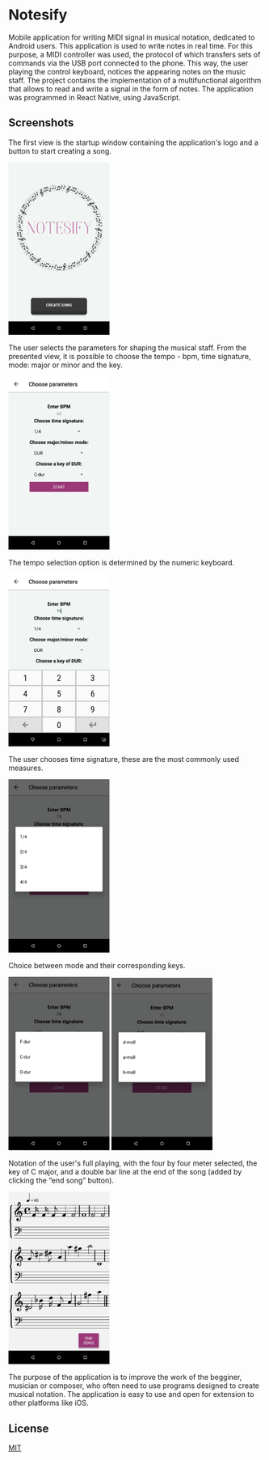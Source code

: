 # Notesify

Mobile application for writing MIDI signal in musical notation, dedicated to Android users.
This application is used to write notes in real time.
For this purpose, a MIDI controller was used, the protocol of which transfers sets of commands via the USB port connected to the phone.
This way, the user playing the control keyboard, notices the appearing notes on the music staff.
The project contains the implementation of a multifunctional algorithm that allows to read and write a signal in the form of notes.
The application was programmed in React Native, using JavaScript.

## Screenshots

The first view is the startup window containing the application's logo and a button to start creating a song.

<img src="screenshots/one.jpg" alt="drawing" width="200"/>

The user selects the parameters for shaping the musical staff. From the presented view, it is possible to choose the tempo - bpm, time signature, mode: major or minor and the key.

<img src="screenshots/two.jpg" alt="drawing" width="200"/>

The tempo selection option is determined by the numeric keyboard.

<img src="screenshots/three.jpg" alt="drawing" width="200"/>

The user chooses time signature, these are the most commonly used measures.

<img src="screenshots/four.jpg" alt="drawing" width="200"/>

Choice between mode and their corresponding keys.

<img src="screenshots/five.jpg" alt="drawing" width="200"/>
<img src="screenshots/six.jpg" alt="drawing" width="200"/>

Notation of the user's full playing, with the four by four meter selected, the key of C major, and a double bar line at the end of the song (added by clicking the “end song” button).

<img src="screenshots/seven.jpg" alt="drawing" width="200"/>

The purpose of the application is to improve the work of the begginer, musician or composer, who often need to use programs designed to create musical notation. The application is easy to use and open for extension to other platforms like iOS.

## License

[MIT](https://choosealicense.com/licenses/mit/)
